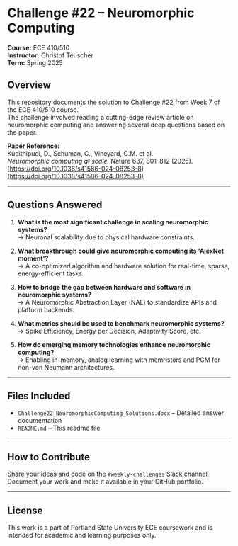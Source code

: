 
# Challenge #22 – Neuromorphic Computing  
**Course:** ECE 410/510  
**Instructor:** Christof Teuscher  
**Term:** Spring 2025  

## Overview  
This repository documents the solution to Challenge #22 from Week 7 of the ECE 410/510 course.  
The challenge involved reading a cutting-edge review article on neuromorphic computing and answering several deep questions based on the paper.

**Paper Reference:**  
Kudithipudi, D., Schuman, C., Vineyard, C.M. et al.  
*Neuromorphic computing at scale.* Nature 637, 801–812 (2025).  
[https://doi.org/10.1038/s41586-024-08253-8](https://doi.org/10.1038/s41586-024-08253-8)

---

## Questions Answered  

1. **What is the most significant challenge in scaling neuromorphic systems?**  
   → Neuronal scalability due to physical hardware constraints.

2. **What breakthrough could give neuromorphic computing its 'AlexNet moment'?**  
   → A co-optimized algorithm and hardware solution for real-time, sparse, energy-efficient tasks.

3. **How to bridge the gap between hardware and software in neuromorphic systems?**  
   → A Neuromorphic Abstraction Layer (NAL) to standardize APIs and platform backends.

4. **What metrics should be used to benchmark neuromorphic systems?**  
   → Spike Efficiency, Energy per Decision, Adaptivity Score, etc.

5. **How do emerging memory technologies enhance neuromorphic computing?**  
   → Enabling in-memory, analog learning with memristors and PCM for non-von Neumann architectures.

---

## Files Included

- `Challenge22_NeuromorphicComputing_Solutions.docx` – Detailed answer documentation
- `README.md` – This readme file

---

## How to Contribute

Share your ideas and code on the `#weekly-challenges` Slack channel.  
Document your work and make it available in your GitHub portfolio.

---

## License  
This work is a part of Portland State University ECE coursework and is intended for academic and learning purposes only.
